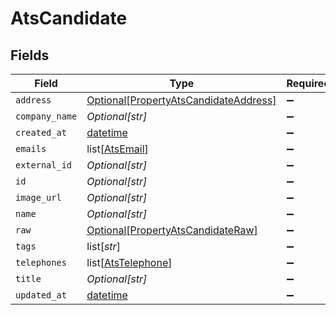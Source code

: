 # AtsCandidate


## Fields

| Field                                                                                       | Type                                                                                        | Required                                                                                    | Description                                                                                 |
| ------------------------------------------------------------------------------------------- | ------------------------------------------------------------------------------------------- | ------------------------------------------------------------------------------------------- | ------------------------------------------------------------------------------------------- |
| `address`                                                                                   | [Optional[PropertyAtsCandidateAddress]](../../models/shared/propertyatscandidateaddress.md) | :heavy_minus_sign:                                                                          | N/A                                                                                         |
| `company_name`                                                                              | *Optional[str]*                                                                             | :heavy_minus_sign:                                                                          | N/A                                                                                         |
| `created_at`                                                                                | [datetime](https://docs.python.org/3/library/datetime.html#datetime-objects)                | :heavy_minus_sign:                                                                          | N/A                                                                                         |
| `emails`                                                                                    | list[[AtsEmail](../../models/shared/atsemail.md)]                                           | :heavy_minus_sign:                                                                          | N/A                                                                                         |
| `external_id`                                                                               | *Optional[str]*                                                                             | :heavy_minus_sign:                                                                          | N/A                                                                                         |
| `id`                                                                                        | *Optional[str]*                                                                             | :heavy_minus_sign:                                                                          | N/A                                                                                         |
| `image_url`                                                                                 | *Optional[str]*                                                                             | :heavy_minus_sign:                                                                          | N/A                                                                                         |
| `name`                                                                                      | *Optional[str]*                                                                             | :heavy_minus_sign:                                                                          | N/A                                                                                         |
| `raw`                                                                                       | [Optional[PropertyAtsCandidateRaw]](../../models/shared/propertyatscandidateraw.md)         | :heavy_minus_sign:                                                                          | N/A                                                                                         |
| `tags`                                                                                      | list[*str*]                                                                                 | :heavy_minus_sign:                                                                          | N/A                                                                                         |
| `telephones`                                                                                | list[[AtsTelephone](../../models/shared/atstelephone.md)]                                   | :heavy_minus_sign:                                                                          | N/A                                                                                         |
| `title`                                                                                     | *Optional[str]*                                                                             | :heavy_minus_sign:                                                                          | N/A                                                                                         |
| `updated_at`                                                                                | [datetime](https://docs.python.org/3/library/datetime.html#datetime-objects)                | :heavy_minus_sign:                                                                          | N/A                                                                                         |